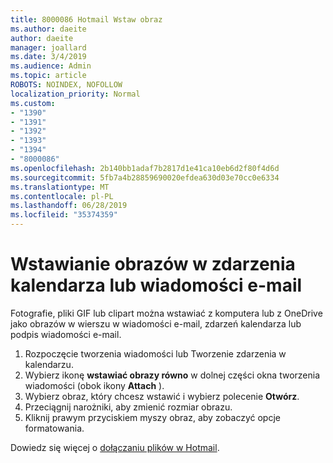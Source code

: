 ```yaml
---
title: 8000086 Hotmail Wstaw obraz
ms.author: daeite
author: daeite
manager: joallard
ms.date: 3/4/2019
ms.audience: Admin
ms.topic: article
ROBOTS: NOINDEX, NOFOLLOW
localization_priority: Normal
ms.custom:
- "1390"
- "1391"
- "1392"
- "1393"
- "1394"
- "8000086"
ms.openlocfilehash: 2b140bb1adaf7b2817d1e41ca10eb6d2f80f4d6d
ms.sourcegitcommit: 5fb7a4b28859690020efdea630d03e70cc0e6334
ms.translationtype: MT
ms.contentlocale: pl-PL
ms.lasthandoff: 06/28/2019
ms.locfileid: "35374359"
---
```

# <a name="insert-pictures-in-an-email-message-or-calendar-event"></a>Wstawianie obrazów w zdarzenia kalendarza lub wiadomości e-mail

Fotografie, pliki GIF lub clipart można wstawiać z komputera lub z OneDrive jako obrazów w wierszu w wiadomości e-mail, zdarzeń kalendarza lub podpis wiadomości e-mail.

1. Rozpoczęcie tworzenia wiadomości lub Tworzenie zdarzenia w kalendarzu.
2. Wybierz ikonę **wstawiać obrazy równo** w dolnej części okna tworzenia wiadomości (obok ikony **Attach** ).
3. Wybierz obraz, który chcesz wstawić i wybierz polecenie **Otwórz**.
4. Przeciągnij narożniki, aby zmienić rozmiar obrazu.
5. Kliknij prawym przyciskiem myszy obraz, aby zobaczyć opcje formatowania.

Dowiedz się więcej o [dołączaniu plików w Hotmail](https://support.office.com/article/8d7c1ea7-4e5f-44ce-bb6e-c5fcc92ba9ab).